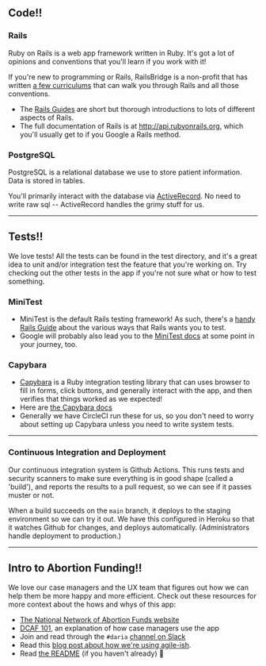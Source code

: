 ## Code!!
### Rails
Ruby on Rails is a web app framework written in Ruby. It's got a lot of opinions and conventions that you'll learn if you work with it! 

If you're new to programming or Rails, RailsBridge is a non-profit that has written [a few curriculums](http://docs.railsbridge.org/docs/) that can walk you through Rails and all those conventions.

* The [Rails Guides](http://guides.rubyonrails.org/) are short but thorough introductions to lots of different aspects of Rails.
* The full documentation of Rails is at http://api.rubyonrails.org, which you'll usually get to if you Google a Rails method.

### PostgreSQL
PostgreSQL is a relational database we use to store patient information. Data is stored in tables.

You'll primarily interact with the database via [ActiveRecord](http://guides.rubyonrails.org/active_record_basics.html). No need to write raw sql -- ActiveRecord handles the grimy stuff for us.

---

## Tests!!
We love tests! All the tests can be found in the test directory, and it's a great idea to unit and/or integration test the feature that you're working on. Try checking out the other tests in the app if you're not sure what or how to test something.

### MiniTest
* MiniTest is the default Rails testing framework! As such, there's a [handy Rails Guide](http://guides.rubyonrails.org/testing.html) about the various ways that Rails wants you to test.
* Google will probably also lead you to the [MiniTest docs](http://ruby-doc.org/stdlib-2.0.0/libdoc/minitest/rdoc/MiniTest.html) at some point in your journey, too.

### Capybara

* [Capybara](http://teamcapybara.github.io/capybara/) is a Ruby integration testing library that can uses browser to fill in forms, click buttons, and generally interact with the app, and then verifies that things worked as we expected!
* Here are [the Capybara docs](http://www.rubydoc.info/github/teamcapybara/capybara/master)
* Generally we have CircleCI run these for us, so you don't need to worry about setting up Capybara unless you need to write system tests.

---

### Continuous Integration and Deployment

Our continuous integration system is Github Actions. This runs tests and security scanners to make sure everything is in good shape (called a 'build'), and reports the results to a pull request, so we can see if it passes muster or not.

When a build succeeds on the `main` branch, it deploys to the staging environment so we can try it out. We have this configured in Heroku so that it watches Github for changes, and deploys automatically. (Administrators handle deployment to production.)

---

## Intro to Abortion Funding!!
We love our case managers and the UX team that figures out how we can help them be more happy and more efficient. Check out these resources for more context about the hows and whys of this app:
* [The National Network of Abortion Funds website](https://fundabortionnow.org)
* [DCAF 101](DCAF_101.md), an explanation of how case managers use the app
* Join and read through the `#daria` [channel on Slack](https://codefordc.slack.com/messages/dcaf_case_management/files/)
* Read this [blog post about how we're using agile-ish](https://codefordc.github.io/blog/2016/09/12/code-for-dcaf.html).
* Read [the README](https://github.com/DARIAEngineering/dcaf_case_management/) (if you haven't already) :sparkling_heart:
